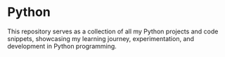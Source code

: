 # Python
This repository serves as a collection of all my Python projects and code snippets, showcasing my learning journey, experimentation, and development in Python programming.
